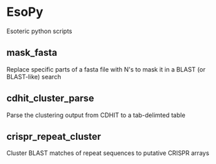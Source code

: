 # EsoPy
Esoteric python scripts

## mask_fasta
Replace specific parts of a fasta file with N's to mask it in a BLAST (or BLAST-like) search

## cdhit_cluster_parse
Parse the clustering output from CDHIT to a tab-delimted table

## crispr_repeat_cluster
Cluster BLAST matches of repeat sequences to putative CRISPR arrays
